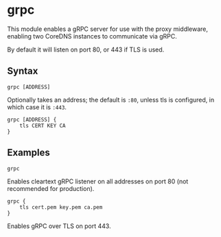 # grpc

This module enables a gRPC server for use with the proxy middleware, enabling
two CoreDNS instances to communicate via gRPC.

By default it will listen on port 80, or 443 if TLS is used.

## Syntax

~~~
grpc [ADDRESS]
~~~

Optionally takes an address; the default is `:80`, unless
tls is configured, in which case it is `:443`.

~~~
grpc [ADDRESS] {
	tls CERT KEY CA
}
~~~

## Examples

~~~
grpc
~~~

Enables cleartext gRPC listener on all addresses on port 80 (not recommended for production).

~~~
grpc {
	tls cert.pem key.pem ca.pem
}
~~~

Enables gRPC over TLS on port 443.
